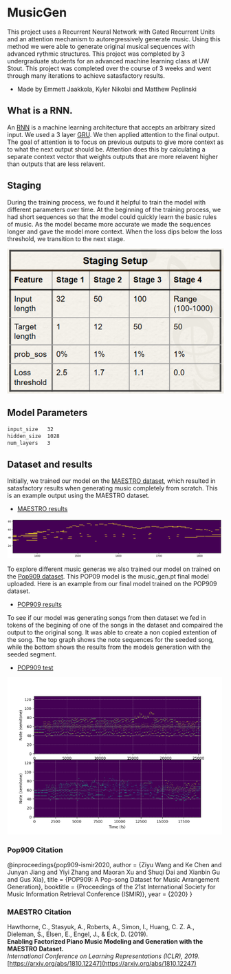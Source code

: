 # MusicGen
This project uses a Recurrent Neural Network with Gated Recurrent Units and an attention mechanism to autoregressively generate music. Using this method we were able to generate original musical sequences with advanced rythmic structures. This project was completed by 3 undergraduate students for an advanced machine learning class at UW Stout. This project was completed over the course of 3 weeks and went through many iterations to achieve satasfactory results. 
 - Made by Emmett Jaakkola, Kyler Nikolai and Matthew Peplinski

## What is a RNN.
An [RNN](https://en.wikipedia.org/wiki/Recurrent_neural_network) is a machine learning architecture that accepts an arbitrary sized input. We used a 3 layer [GRU](https://en.wikipedia.org/wiki/Gated_recurrent_unit). We then applied attention to the final output. The goal of attention is to focus on previous outputs to give more context as to what the next output should be. Attention does this by calculating a separate context vector that weights outputs that are more relavent higher than outputs that are less relavent.

## Staging
During the training process, we found it helpful to train the model with different parameters over time. At the beginning of the training process, we had short sequences so that the model could quickly learn the basic rules of music. As the model became more accurate we made the sequences longer and gave the model more context. When the loss dips below the loss threshold, we transition to the next stage.

<img src="assets/stages.png">

## Model Parameters
```
input_size   32
hidden_size  1028
num_layers   3
```

## Dataset and results
Initially, we trained our model on the [MAESTRO dataset](https://arxiv.org/abs/1810.12247), which resulted in satasfactory results when generating music completely from scratch. This is an example output using the MAESTRO dataset.
- [MAESTRO results](https://github.com/UW-Stout-ML/MusicGen/tree/main/music_gen_results/maestro_res_1.wav)
<img src="music_gen_results\maestro_vis.png" alt="MAESTRO Visualization" width="500">

To explore different music generas we also trained our model on trained on the [Pop909 dataset](https://github.com/music-x-lab/POP909-Dataset). This POP09 model is the music_gen.pt final model uploaded. Here is an example from our final model trained on the POP909 dataset.
- [POP909 results](https://github.com/UW-Stout-ML/MusicGen/tree/main/music_gen_results/pop909_res_1.mp3)
  
To see if our model was generating songs from then dataset we fed in tokens of the begining of one of the songs in the dataset and compaired the output to the original song. It was able to create a non copied extention of the song. The top graph shows the note sequences for the seeded song, while the bottom shows the results from the models generation with the seeded segment.
- [POP909 test](https://github.com/UW-Stout-ML/MusicGen/tree/main/music_gen_results/pop909_sample.mp3)
<img src="music_gen_results\pop909_comparison.png" alt="MAESTRO Visualization" width="500">

### Pop909 Citation
@inproceedings{pop909-ismir2020,
    author    = {Ziyu Wang and Ke Chen and Junyan Jiang and Yiyi Zhang and Maoran Xu and Shuqi Dai and Xianbin Gu and Gus Xia},
    title     = {POP909: A Pop-song Dataset for Music Arrangement Generation},
    booktitle = {Proceedings of the 21st International Society for Music Information Retrieval Conference (ISMIR)},
    year      = {2020}
}

### MAESTRO Citation
Hawthorne, C., Stasyuk, A., Roberts, A., Simon, I., Huang, C. Z. A., Dieleman, S., Elsen, E., Engel, J., & Eck, D. (2019).  
**Enabling Factorized Piano Music Modeling and Generation with the MAESTRO Dataset.**  
*International Conference on Learning Representations (ICLR), 2019.*  
[https://arxiv.org/abs/1810.12247](https://arxiv.org/abs/1810.12247)
